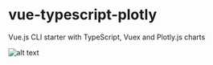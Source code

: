 # vue-typescript-plotly
Vue.js CLI starter with TypeScript, Vuex and Plotly.js charts

![alt text](https://github.com/eladcandroid/vue-typescript-plotly/raw/master/screenshot1.png "vue-typescript-plotly Screenshot 1")